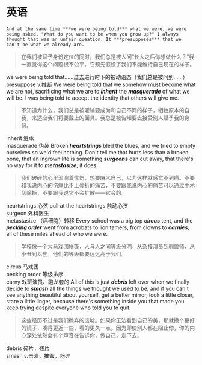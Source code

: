 # 英语
	And at the same time ***we were being told*** what we were, we were being asked, "What do you want to be when you grow up?" I always thought that was an unfair queation. It ***presupposes*** that we can't be what we already are.
>在我们被赋予身份定位的同时，我们总是被人问“长大之后你想做什么？”我一直觉得这个问题很不公平。它预先假设了我们不能维持自己现在的样子。

we were being told that……过去进行时下的被动语态（我们总是被问到……）  
presuppose v.推断
	We were being told that we somehow must become what we are not, sacrificing what we are to ***inherit*** the ***masquerade*** of what we will be. I was being told to accept the identity that others will give me.
>不知道为什么，我们总是被灌输要成为和自己不同的样子，牺牲原本的自我，来适应我们将要戴上的面具。我总是被告知要去接受别人赋予我的身份。

inherit 继承  
masquerade 伪装
	Broken ***heartstrings*** bled the blues, and we tried to empty ourselves so we'd feel nothing. Don't tell me that hurts less than a broken bone, that an ingrown life is something ***surgeons*** can cut away, that there's no way for it to ***metastasize***; it does.
>我们破碎的心里流淌着忧伤，想要麻木自己，以为这样就感觉不到痛。不要和我说内心的伤痛比不上骨折的痛苦，不要跟我说内心的痛苦可以通过手术切除掉，不要跟我说它不会扩散——它会的。

heartstrings 心弦 pull at the heartstrings 触动心弦  
surgeon 外科医生  
metastasize （癌细胞）转移
	Every school was a big top ***circus*** tent, and the ***pecking order*** went from acrobats to lion tamers, from clowns to ***carnies***, all of these miles ahead of who we were.
>学校像一个大马戏团帐篷，人与人之间等级分明，从杂技演员到驯兽师，从小丑到龙套，他们的等级都要远远高于我们。

circus 马戏团  
pecking order 等级排序  
carny 戏班演员、跑龙套的
	All of this is just ***debris*** left over when we finally decide to ***smash*** all the things we thought we used to be, and if you can't see anything beautiful about yourself, get a better mirror, look a little closer, stare a little linger, because there's something inside you that made you keep trying despite everyone who told you to quit.
>这些经历不过是我们抛弃的废墟。如果你无法看到自己的美，那就换个更好的镜子，凑得更近一些，看的更久一点。因为即使别人都在阻止你，你的内心深处依然会有个声音在告诉你，做自己，走下去。

debris 碎片，残片  
smash v.击溃，摧毁，粉碎
